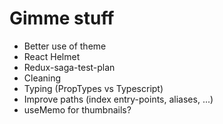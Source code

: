 # Gimme stuff

- Better use of theme
- React Helmet
- Redux-saga-test-plan
- Cleaning
- Typing (PropTypes vs Typescript)
- Improve paths (index entry-points, aliases, ...)
- useMemo for thumbnails?

